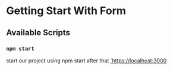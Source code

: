 # Getting Start With Form

## Available Scripts

### `npm start`
start our project using npm start after that [`https://localhost:3000](https://localhost:3000)

